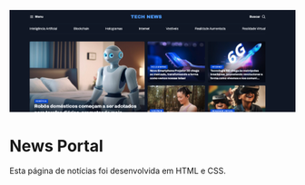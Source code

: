 ![Cover](/assets/imagens/cover.png)

# News Portal

Esta página de notícias foi desenvolvida em HTML e CSS.
